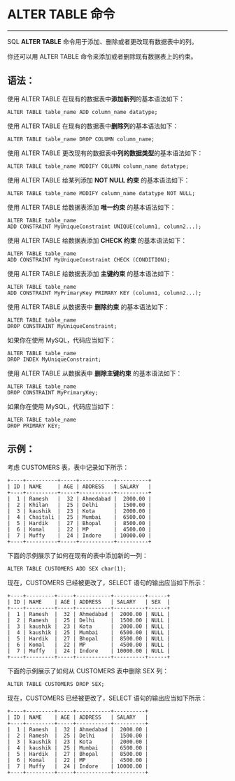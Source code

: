 # ALTER TABLE 命令 #

----------

SQL **ALTER TABLE** 命令用于添加、删除或者更改现有数据表中的列。

你还可以用 ALTER TABLE 命令来添加或者删除现有数据表上的约束。

## 语法： ##

使用 ALTER TABLE 在现有的数据表中**添加新列**的基本语法如下：

	ALTER TABLE table_name ADD column_name datatype;

使用 ALTER TABLE 在现有的数据表中**删除列**的基本语法如下：

	ALTER TABLE table_name DROP COLUMN column_name;


使用 ALTER TABLE 更改现有的数据表中**列的数据类型**的基本语法如下：

	ALTER TABLE table_name MODIFY COLUMN column_name datatype;


使用 ALTER TABLE 给某列添加 **NOT NULL 约束** 的基本语法如下：

	ALTER TABLE table_name MODIFY column_name datatype NOT NULL;

使用 ALTER TABLE 给数据表添加 **唯一约束** 的基本语法如下：

	ALTER TABLE table_name 
	ADD CONSTRAINT MyUniqueConstraint UNIQUE(column1, column2...);

使用 ALTER TABLE 给数据表添加 **CHECK 约束** 的基本语法如下：

	ALTER TABLE table_name 
	ADD CONSTRAINT MyUniqueConstraint CHECK (CONDITION);

使用 ALTER TABLE 给数据表添加 **主键约束** 的基本语法如下：

	ALTER TABLE table_name 
	ADD CONSTRAINT MyPrimaryKey PRIMARY KEY (column1, column2...);

使用 ALTER TABLE 从数据表中 **删除约束** 的基本语法如下：

	ALTER TABLE table_name 
	DROP CONSTRAINT MyUniqueConstraint;

如果你在使用 MySQL，代码应当如下：

	ALTER TABLE table_name 
	DROP INDEX MyUniqueConstraint;

使用 ALTER TABLE 从数据表中 **删除主键约束** 的基本语法如下：

	ALTER TABLE table_name 
	DROP CONSTRAINT MyPrimaryKey;

如果你在使用 MySQL，代码应当如下：

	ALTER TABLE table_name 
	DROP PRIMARY KEY;

## 示例： ##

考虑 CUSTOMERS 表，表中记录如下所示：

	+----+----------+-----+-----------+----------+
	| ID | NAME     | AGE | ADDRESS   | SALARY   |
	+----+----------+-----+-----------+----------+
	|  1 | Ramesh   |  32 | Ahmedabad |  2000.00 |
	|  2 | Khilan   |  25 | Delhi     |  1500.00 |
	|  3 | kaushik  |  23 | Kota      |  2000.00 |
	|  4 | Chaitali |  25 | Mumbai    |  6500.00 |
	|  5 | Hardik   |  27 | Bhopal    |  8500.00 |
	|  6 | Komal    |  22 | MP        |  4500.00 |
	|  7 | Muffy    |  24 | Indore    | 10000.00 |
	+----+----------+-----+-----------+----------+

下面的示例展示了如何在现有的表中添加新的一列：

	ALTER TABLE CUSTOMERS ADD SEX char(1);

现在，CUSTOMERS 已经被更改了，SELECT 语句的输出应当如下所示：

	+----+---------+-----+-----------+----------+------+
	| ID | NAME    | AGE | ADDRESS   | SALARY   | SEX  |
	+----+---------+-----+-----------+----------+------+
	|  1 | Ramesh  |  32 | Ahmedabad |  2000.00 | NULL |
	|  2 | Ramesh  |  25 | Delhi     |  1500.00 | NULL |
	|  3 | kaushik |  23 | Kota      |  2000.00 | NULL |
	|  4 | kaushik |  25 | Mumbai    |  6500.00 | NULL |
	|  5 | Hardik  |  27 | Bhopal    |  8500.00 | NULL |
	|  6 | Komal   |  22 | MP        |  4500.00 | NULL |
	|  7 | Muffy   |  24 | Indore    | 10000.00 | NULL |
	+----+---------+-----+-----------+----------+------+

下面的示例展示了如何从 CUSTOMERS 表中删除 SEX 列：

	ALTER TABLE CUSTOMERS DROP SEX;

现在，CUSTOMERS 已经被更改了，SELECT 语句的输出应当如下所示：

	+----+---------+-----+-----------+----------+
	| ID | NAME    | AGE | ADDRESS   | SALARY   |
	+----+---------+-----+-----------+----------+
	|  1 | Ramesh  |  32 | Ahmedabad |  2000.00 |
	|  2 | Ramesh  |  25 | Delhi     |  1500.00 |
	|  3 | kaushik |  23 | Kota      |  2000.00 |
	|  4 | kaushik |  25 | Mumbai    |  6500.00 |
	|  5 | Hardik  |  27 | Bhopal    |  8500.00 |
	|  6 | Komal   |  22 | MP        |  4500.00 |
	|  7 | Muffy   |  24 | Indore    | 10000.00 |
	+----+---------+-----+-----------+----------+
